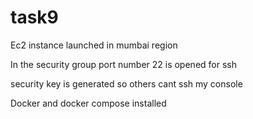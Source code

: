 # task9
Ec2 instance launched in mumbai region

In the security group port number 22 is opened for ssh

security key is generated so others cant ssh my console

Docker and docker compose installed
